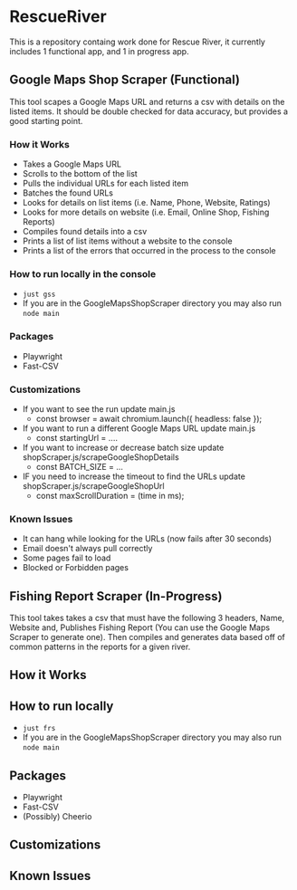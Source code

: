 # RescueRiver

This is a repository containg work done for Rescue River, it currently includes 1 functional app, and 1 in progress app.

## Google Maps Shop Scraper (Functional)

This tool scapes a Google Maps URL and returns a csv with details on the listed items.
It should be double checked for data accuracy, but provides a good starting point.

### How it Works

- Takes a Google Maps URL
- Scrolls to the bottom of the list
- Pulls the individual URLs for each listed item
- Batches the found URLs
- Looks for details on list items (i.e. Name, Phone, Website, Ratings)
- Looks for more details on website (i.e. Email, Online Shop, Fishing Reports)
- Compiles found details into a csv
- Prints a list of list items without a website to the console
- Prints a list of the errors that occurred in the process to the console

### How to run locally in the console

- `just gss`
- If you are in the GoogleMapsShopScraper directory you may also run `node main`

### Packages

- Playwright
- Fast-CSV

### Customizations

- If you want to see the run update main.js
  - const browser = await chromium.launch({ headless: false });
- If you want to run a different Google Maps URL update main.js
  - const startingUrl = ....
- If you want to increase or decrease batch size update shopScraper.js/scrapeGoogleShopDetails
  - const BATCH_SIZE = ...
- IF you need to increase the timeout to find the URLs update shopScraper.js/scrapeGoogleShopUrl
  - const maxScrollDuration = (time in ms);

### Known Issues

- It can hang while looking for the URLs (now fails after 30 seconds)
- Email doesn't always pull correctly
- Some pages fail to load
- Blocked or Forbidden pages

## Fishing Report Scraper (In-Progress)

This tool takes takes a csv that must have the following 3 headers, Name, Website and, Publishes Fishing Report (You can use the Google Maps Scraper to generate one). Then compiles and generates data based off of common patterns in the reports for a given river.

## How it Works

## How to run locally

- `just frs`
- If you are in the GoogleMapsShopScraper directory you may also run `node main`

## Packages

- Playwright
- Fast-CSV
- (Possibly) Cheerio

## Customizations

## Known Issues
